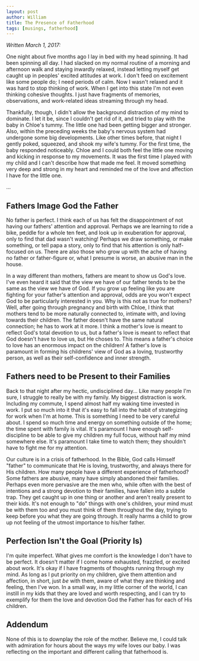 ```yaml
---
layout: post
author: William
title: The Presence of Fatherhood
tags: [musings, fatherhood]
---
```


*Written March 1, 2017:*

One night about five months ago I lay in bed with my head spinning. It had been spinning all day. I had slacked on my normal routine of a morning and afternoon walk and staying inwardly relaxed, instead letting myself get caught up in peoples' excited attitudes at work. I don't feed on excitement like<!--more--> some people do; I need periods of calm. Now I wasn't relaxed and it was hard to stop thinking of work. When I get into this state I'm not even thinking cohesive thoughts. I just have fragments of memories, observations, and work-related ideas streaming through my head.

Thankfully, though, I didn't allow the background distraction of my mind to dominate. I let it be, since I couldn't get rid of it, and tried to play with the baby in Chloe's tummy. The little one had been getting bigger and stronger. Also, within the preceding weeks the baby's nervous system had undergone some big developments. Like other times before, that night I gently poked, squeezed, and shook my wife's tummy. For the first time, the baby responded noticeably. Chloe and I could both feel the little one moving and kicking in response to my movements. It was the first time I played with my child and I can't describe how that made me feel. It moved something very deep and strong in my heart and reminded me of the love and affection I have for the little one.

&hellip;

## Fathers Image God the Father

No father is perfect. I think each of us has felt the disappointment of not having our fathers' attention and approval. Perhaps we are learning to ride a bike, peddle for a whole ten feet, and look up in exuberation for approval, only to find that dad wasn't watching! Perhaps we draw something, or make something, or tell papa a story, only to find that his attention is only half-focused on us. There are also those who grow up with the ache of having no father or father-figure or, what I presume is worse, an abusive man in the house.

In a way different than mothers, fathers are meant to show us God's love. I've even heard it said that the view we have of our father tends to be the same as the view we have of God. If you grow up feeling like you are fighting for your father's attention and approval, odds are you won't expect God to be particularly interested in you. Why is this not as true for mothers? Well, after going through pregnancy and birth with Chloe, I think that mothers tend to be more naturally connected to, intimate with, and loving towards their children. The father doesn't have the same natural connection; he has to work at it more. I think a mother's love is meant to reflect God's total devotion to us, but a father's love is meant to reflect that God doesn't have to love us, but He choses to. This means a father's choice to love has an enormous impact on the children! A father's love is paramount in forming his childrens' view of God as a loving, trustworthy person, as well as their self-confidence and inner strength.

## Fathers need to be Present to their Families

Back to that night after my hectic, undisciplined day... Like many people I'm sure, I struggle to really be with my family. My biggest distraction is work. Including my commute, I spend almost half my waking time invested in work. I put so much into it that it's easy to fall into the habit of strategizing for work when I'm at home. This is something I need to be very careful about. I spend so much time and energy on something outside of the home; the time spent with family is vital. It's paramount I have enough self-discipline to be able to give my children my full focus, without half my mind somewhere else. It's paramount I take time to watch them; they shouldn't have to fight me for my attention.

Our culture is in a crisis of fatherhood. In the Bible, God calls Himself "father" to communicate that He is loving, trustworthy, and always there for His children. How many people have a different experience of fatherhood? Some fathers are abusive, many have simply abandoned their families. Perhaps even more pervasive are the men who, while often with the best of intentions and a strong devotion to their families, have fallen into a subtle trap. They get caught up in one thing or another and aren't really present to their kids. It's not enough to "do" things with one's children, your mind must be with them too and you must think of them throughout the day, trying to keep before you what they are going through. It really harms a child to grow up not feeling of the utmost importance to his/her father.

## Perfection Isn't the Goal (Priority Is)

I'm quite imperfect. What gives me comfort is the knowledge I don't have to be perfect. It doesn't matter if I come home exhausted, frazzled, or excited about work. It's okay if I have fragments of thoughts running through my mind. As long as I put priority on my children, give them attention and affection, in short, just *be* with them, aware of what they are thinking and feeling, then I've won. In a small way, in my little corner of the world, I can instill in my kids that they are loved and worth respecting, and I can try to exemplify for them the love and devotion God the Father has for each of His children.

## Addendum

None of this is to downplay the role of the mother. Believe me, I could talk with admiration for hours about the ways my wife loves our baby. I was reflecting on the important and different calling that fatherhood is.
